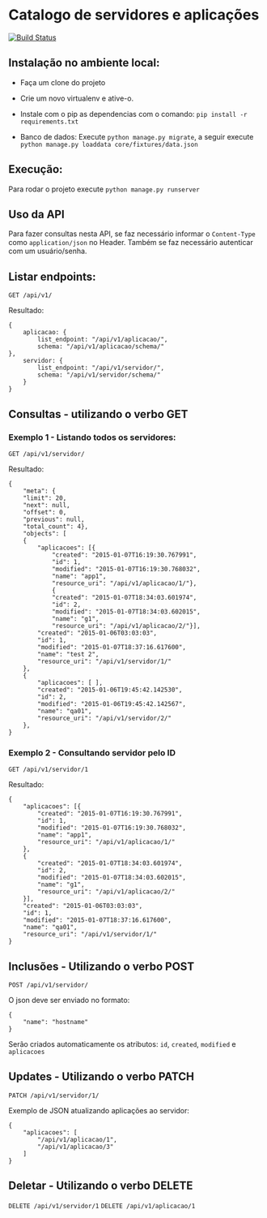 # Catalogo de servidores e aplicações

[![Build Status](https://travis-ci.org/fmondaini/catalog.svg?branch=master)](https://travis-ci.org/fmondaini/catalog)

## Instalação no ambiente local:
* Faça um clone do projeto
* Crie um novo virtualenv e ative-o.
* Instale com o pip as dependencias com o comando: `pip install -r requirements.txt`

* Banco de dados:
Execute `python manage.py migrate`, a seguir execute `python manage.py loaddata core/fixtures/data.json`


## Execução: 
Para rodar o projeto execute `python manage.py runserver`


## Uso da API
Para fazer consultas nesta API, se faz necessário informar o `Content-Type` como `application/json` no Header. Também se faz necessário autenticar com um usuário/senha.

## Listar endpoints:
`GET /api/v1/`

Resultado: 
```
{
    aplicacao: {
        list_endpoint: "/api/v1/aplicacao/",
        schema: "/api/v1/aplicacao/schema/"
},
    servidor: {
        list_endpoint: "/api/v1/servidor/",
        schema: "/api/v1/servidor/schema/"
    }
}
```

## Consultas - utilizando o verbo GET
### Exemplo 1 - Listando todos os servidores:
`GET /api/v1/servidor/`

Resultado:
```
{
    "meta": {
    "limit": 20,
    "next": null,
    "offset": 0,
    "previous": null,
    "total_count": 4},
    "objects": [
    {
        "aplicacoes": [{
            "created": "2015-01-07T16:19:30.767991",
            "id": 1,
            "modified": "2015-01-07T16:19:30.768032",
            "name": "app1",
            "resource_uri": "/api/v1/aplicacao/1/"},
            {
            "created": "2015-01-07T18:34:03.601974",
            "id": 2,
            "modified": "2015-01-07T18:34:03.602015",
            "name": "g1",
            "resource_uri": "/api/v1/aplicacao/2/"}],
        "created": "2015-01-06T03:03:03",
        "id": 1,
        "modified": "2015-01-07T18:37:16.617600",
        "name": "test 2",
        "resource_uri": "/api/v1/servidor/1/"
    },
    {
        "aplicacoes": [ ],
        "created": "2015-01-06T19:45:42.142530",
        "id": 2,
        "modified": "2015-01-06T19:45:42.142567",
        "name": "qa01",
        "resource_uri": "/api/v1/servidor/2/"
    },
}

```

### Exemplo 2 - Consultando servidor pelo ID
`GET /api/v1/servidor/1`

Resultado:
```
{
    "aplicacoes": [{
        "created": "2015-01-07T16:19:30.767991",
        "id": 1,
        "modified": "2015-01-07T16:19:30.768032",
        "name": "app1",
        "resource_uri": "/api/v1/aplicacao/1/"
    },
    {
        "created": "2015-01-07T18:34:03.601974",
        "id": 2,
        "modified": "2015-01-07T18:34:03.602015",
        "name": "g1",
        "resource_uri": "/api/v1/aplicacao/2/"
    }],
    "created": "2015-01-06T03:03:03",
    "id": 1,
    "modified": "2015-01-07T18:37:16.617600",
    "name": "qa01",
    "resource_uri": "/api/v1/servidor/1/"
}
```

## Inclusões - Utilizando o verbo POST
`POST /api/v1/servidor/`

O json deve ser enviado no formato:
```
{
    "name": "hostname"
}
```
Serão criados automaticamente os atributos: `id`, `created`, `modified` e `aplicacoes`


## Updates - Utilizando o verbo PATCH
`PATCH /api/v1/servidor/1/`

Exemplo de JSON atualizando aplicações ao servidor:
```
{
    "aplicacoes": [
        "/api/v1/aplicacao/1",
        "/api/v1/aplicacao/3"
    ]
}
```

## Deletar - Utilizando o verbo DELETE
`DELETE /api/v1/servidor/1`
`DELETE /api/v1/aplicacao/1`